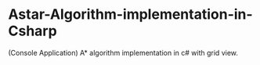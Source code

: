 # Astar-Algorithm-implementation-in-Csharp
(Console Application) A* algorithm implementation in c# with grid view.
